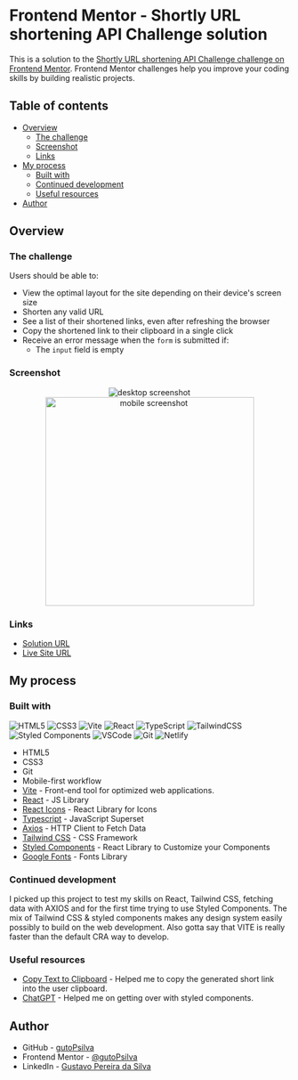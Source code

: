 # Frontend Mentor - Shortly URL shortening API Challenge solution

This is a solution to the [Shortly URL shortening API Challenge challenge on Frontend Mentor](https://www.frontendmentor.io/challenges/url-shortening-api-landing-page-2ce3ob-G). Frontend Mentor challenges help you improve your coding skills by building realistic projects. 

## Table of contents

- [Overview](#overview)
  - [The challenge](#the-challenge)
  - [Screenshot](#screenshot)
  - [Links](#links)
- [My process](#my-process)
  - [Built with](#built-with)
  - [Continued development](#continued-development)
  - [Useful resources](#useful-resources)
- [Author](#author)

## Overview

### The challenge

Users should be able to:

- View the optimal layout for the site depending on their device's screen size
- Shorten any valid URL
- See a list of their shortened links, even after refreshing the browser
- Copy the shortened link to their clipboard in a single click
- Receive an error message when the `form` is submitted if:
  - The `input` field is empty

### Screenshot

<div align="center">
  <img src="./src/assets/images/screenshots/desktop.jpeg" alt="desktop screenshot">
  <img src="./src/assets/images/screenshots/mobile.jpeg" alt="mobile screenshot" style="width: 375px">
</div>

### Links

- [Solution URL](#)
- [Live Site URL](https://shortly-gutopsilva.netlify.app/)

## My process

### Built with

<!-- Badges -->

![HTML5](https://img.shields.io/badge/html5-%23E34F26.svg?style=for-the-badge&logo=html5&logoColor=white)
![CSS3](https://img.shields.io/badge/css3-%231572B6.svg?style=for-the-badge&logo=css3&logoColor=white)
![Vite](https://img.shields.io/badge/vite-%23646CFF.svg?style=for-the-badge&logo=vite&logoColor=white)
![React](https://img.shields.io/badge/react-%2320232a.svg?style=for-the-badge&logo=react&logoColor=%2361DAFB)
![TypeScript](https://img.shields.io/badge/typescript-%23007ACC.svg?style=for-the-badge&logo=typescript&logoColor=white)
![TailwindCSS](https://img.shields.io/badge/tailwindcss-%2338B2AC.svg?style=for-the-badge&logo=tailwind-css&logoColor=white)
![Styled Components](https://img.shields.io/badge/styled--components-DB7093?style=for-the-badge&logo=styled-components&logoColor=white)
![VSCode](https://img.shields.io/badge/-VSCODE-007ACC?style=for-the-badge&&logo=visual-studio-code&logoColor=white)
![Git](https://img.shields.io/badge/git-%23F05033.svg?style=for-the-badge&logo=git&logoColor=white)
![Netlify](https://img.shields.io/badge/netlify-%23000000.svg?style=for-the-badge&logo=netlify&logoColor=#00C7B7)

- HTML5
- CSS3
- Git
- Mobile-first workflow
- [Vite](https://vitejs.dev/) - Front-end tool for optimized web applications.
- [React](https://reactjs.org/) - JS Library
- [React Icons](https://react-icons.github.io/react-icons/) - React Library for Icons
- [Typescript](https://www.typescriptlang.org/) - JavaScript Superset
- [Axios](https://axios-http.com/ptbr/) - HTTP Client to Fetch Data
- [Tailwind CSS](https://tailwindcss.com/) - CSS Framework
- [Styled Components](https://styled-components.com/) - React Library to Customize your Components
- [Google Fonts](https://fonts.google.com/) - Fonts Library

### Continued development

I picked up this project to test my skills on React, Tailwind CSS, fetching data with AXIOS and for the first time trying to use Styled Components. The mix of Tailwind CSS & styled components makes any design system easily possibly to build on the web development.
Also gotta say that VITE is really faster than the default CRA way to develop.

### Useful resources

- [Copy Text to Clipboard](https://www.w3schools.com/howto/howto_js_copy_clipboard.asp) - Helped me to copy the generated short link into the user clipboard.
- [ChatGPT](https://chat.openai.com/) - Helped me on getting over with styled components.

## Author

- GitHub - [gutoPsilva](https://github.com/gutoPsilva)
- Frontend Mentor - [@gutoPsilva](https://www.frontendmentor.io/profile/gutoPsilva)
- LinkedIn - [Gustavo Pereira da Silva](https://www.linkedin.com/in/gustavo-pereira-da-silva-b5b684247/)
